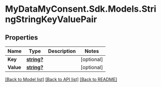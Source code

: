 # MyDataMyConsent.Sdk.Models.StringStringKeyValuePair

## Properties

Name | Type | Description | Notes
------------ | ------------- | ------------- | -------------
**Key** | [**string?**](string?.md) |  | [optional] 
**Value** | [**string?**](string?.md) |  | [optional] 

[[Back to Model list]](../README.md#documentation-for-models) [[Back to API list]](../README.md#documentation-for-api-endpoints) [[Back to README]](../README.md)

